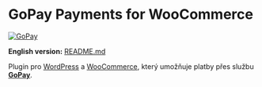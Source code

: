 # GoPay Payments for WooCommerce

[![GoPay](https://account.gopay.com/download/gopay_bannery-modre.png "Logo GoPay")](https://www.gopay.com/)

__English version:__ [README.md](https://github.com/ondrejd/odwp-wc-gopay-payments/blob/master/README.md)

Plugin pro [WordPress](https://wordpress.org/) a [WooCommerce](https://woocommerce.com/), který umožňuje platby přes službu __[GoPay](https://www.gopay.com/)__.
